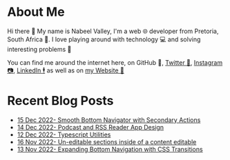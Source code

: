 # About Me

Hi there 👋 My name is Nabeel Valley, I'm a web 🌐 developer from Pretoria, South Africa 📍. I love playing around with technology 💻 and solving interesting problems 🔎

You can find me around the internet here, on GitHub 🐙, [Twitter 🐤](https://twitter.com/not_nabeel/), [Instagram 📷](https://www.instagram.com/nabeelvalley/), [LinkedIn 🕴](https://za.linkedin.com/in/nabeelvalley) as well as on [my Website 🎨](https://nabeelvalley.co.za/)

# Recent Blog Posts
<!-- BLOG-POST-LIST:START -->
- [15 Dec 2022- Smooth Bottom Navigator with Secondary Actions](https://nabeelvalley.co.za/blog/2022/15-12/smooth-bottom-nav-with-actions/)
- [14 Dec 2022- Podcast and RSS Reader App Design](https://nabeelvalley.co.za/blog/2022/14-12/rss-podcast-app-design/)
- [12 Dec 2022- Typescript Utilities](https://nabeelvalley.co.za/blog/2022/13-12/typescript-utilities/)
- [16 Nov 2022- Un-editable sections inside of a content editable](https://nabeelvalley.co.za/blog/2022/16-11/uneditable-sections-inside-of-conteneditable/)
- [13 Nov 2022- Expanding Bottom Navigation with CSS Transitions](https://nabeelvalley.co.za/blog/2022/13-11/svelte-expanding-nav/)<!-- BLOG-POST-LIST:END -->
